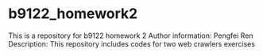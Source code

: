 # b9122_homework2
This is a repository for b9122 homework 2
Author information: Pengfei Ren
Description: This repository includes codes for two web crawlers exercises
